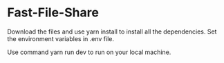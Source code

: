 # Fast-File-Share

Download the files and use yarn install to install all the dependencies.
Set the environment variables in .env file.

Use command yarn run dev to run on your local machine.
